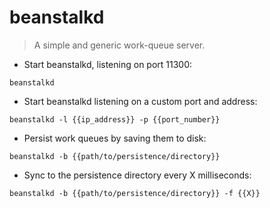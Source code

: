 # beanstalkd

> A simple and generic work-queue server.

- Start beanstalkd, listening on port 11300:

`beanstalkd`

- Start beanstalkd listening on a custom port and address:

`beanstalkd -l {{ip_address}} -p {{port_number}}`

- Persist work queues by saving them to disk:

`beanstalkd -b {{path/to/persistence/directory}}`

- Sync to the persistence directory every X milliseconds:

`beanstalkd -b {{path/to/persistence/directory}} -f {{X}}`

